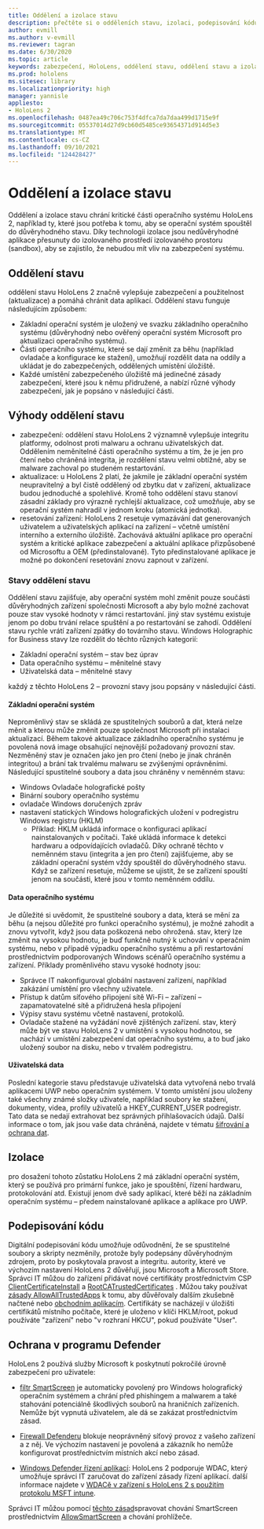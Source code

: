 ```yaml
---
title: Oddělení a izolace stavu
description: přečtěte si o odděleních stavu, izolaci, podepisování kódu a aplikacích defenderu na vašem zařízení HoloLens 2 mixed reality.
author: evmill
ms.author: v-evmill
ms.reviewer: tagran
ms.date: 6/30/2020
ms.topic: article
keywords: zabezpečení, HoloLens, oddělení stavu, oddělení stavu a izolace, HoloLens 2, hololens2 zabezpečení, Přehled zabezpečení, Architektura zabezpečení, architektura, architektura HoloLens 2
ms.prod: hololens
ms.sitesec: library
ms.localizationpriority: high
manager: yannisle
appliesto:
- HoloLens 2
ms.openlocfilehash: 0487ea49c706c753f4dfca7da7daa499d1715e9f
ms.sourcegitcommit: 05537014d27d9cb60d5485ce93654371d914d5e3
ms.translationtype: MT
ms.contentlocale: cs-CZ
ms.lasthandoff: 09/10/2021
ms.locfileid: "124428427"
---
```

# <a name="state-separation-and-isolation"></a>Oddělení a izolace stavu

Oddělení a izolace stavu chrání kritické části operačního systému HoloLens 2, například ty, které jsou potřeba k tomu, aby se operační systém spouštěl do důvěryhodného stavu. Díky technologii izolace jsou nedůvěryhodné aplikace přesunuty do izolovaného prostředí izolovaného prostoru (sandbox), aby se zajistilo, že nebudou mít vliv na zabezpečení systému.

## <a name="state-separation"></a>Oddělení stavu

oddělení stavu HoloLens 2 značně vylepšuje zabezpečení a použitelnost (aktualizace) a pomáhá chránit data aplikací.  Oddělení stavu funguje následujícím způsobem:
  * Základní operační systém je uložený ve svazku základního operačního systému (důvěryhodný nebo ověřený operační systém Microsoft pro aktualizaci operačního systému).
  * Části operačního systému, které se dají změnit za běhu (například ovladače a konfigurace ke stažení), umožňují rozdělit data na oddíly a ukládat je do zabezpečených, oddělených umístění úložiště.
  * Každé umístění zabezpečeného úložiště má jedinečné zásady zabezpečení, které jsou k němu přidružené, a nabízí různé výhody zabezpečení, jak je popsáno v následující části.

## <a name="state-separation-benefits"></a>Výhody oddělení stavu

  * zabezpečení: oddělení stavu HoloLens 2 významně vylepšuje integritu platformy, odolnost proti malwaru a ochranu uživatelských dat. Oddělením neměnitelné části operačního systému a tím, že je jen pro čtení nebo chráněná integrita, je rozdělení stavu velmi obtížné, aby se malware zachoval po studeném restartování. 
  * aktualizace: u HoloLens 2 platí, že jakmile je základní operační systém neupravitelný a byl čistě oddělený od zbytku dat v zařízení, aktualizace budou jednoduché a spolehlivé.  Kromě toho oddělení stavu stanoví zásadní základy pro výrazně rychlejší aktualizace, což umožňuje, aby se operační systém nahradil v jednom kroku (atomická jednotka).
  * resetování zařízení: HoloLens 2 resetuje vymazávání dat generovaných uživatelem a uživatelských aplikací na zařízení – včetně umístění interního a externího úložiště. Zachovává aktuální aplikace pro operační systém a kritické aplikace zabezpečení a aktuální aplikace přizpůsobené od Microsoftu a OEM (předinstalované). Tyto předinstalované aplikace je možné po dokončení resetování znovu zapnout v zařízení.

### <a name="state-separation-states"></a>Stavy oddělení stavu

Oddělení stavu zajišťuje, aby operační systém mohl změnit pouze součásti důvěryhodných zařízení společnosti Microsoft a aby bylo možné zachovat pouze stav vysoké hodnoty v rámci restartování. jiný stav systému existuje jenom po dobu trvání relace spuštění a po restartování se zahodí. Oddělení stavu rychle vrátí zařízení zpátky do továrního stavu. Windows Holographic for Business stavy lze rozdělit do těchto různých kategorií:
  * Základní operační systém – stav bez úprav
  * Data operačního systému – měnitelné stavy 
  * Uživatelská data – měnitelné stavy

každý z těchto HoloLens 2 – provozní stavy jsou popsány v následující části.

#### <a name="core-operating-system"></a>Základní operační systém

Neproměnlivý stav se skládá ze spustitelných souborů a dat, která nelze měnit a kterou může změnit pouze společnost Microsoft při instalaci aktualizací. Během takové aktualizace základního operačního systému je povolená nová image obsahující nejnovější požadovaný provozní stav.
Nezměněný stav je označen jako jen pro čtení (nebo je jinak chráněn integritou) a brání tak trvalému malwaru se zvýšenými oprávněními. Následující spustitelné soubory a data jsou chráněny v neměnném stavu:
  * Windows Ovladače holografické pošty
  * Binární soubory operačního systému
  * ovladače Windows doručených zpráv
  * nastavení statických Windows holografických uložení v podregistru Windows registru (HKLM)
    * Příklad: HKLM ukládá informace o konfiguraci aplikací nainstalovaných v počítači. Také ukládá informace k detekci hardwaru a odpovídajících ovladačů.
Díky ochraně těchto v neměnném stavu (integrita a jen pro čtení) zajišťujeme, aby se základní operační systém vždy spouštěl do důvěryhodného stavu. Když se zařízení resetuje, můžeme se ujistit, že se zařízení spouští jenom na součásti, které jsou v tomto neměnném oddílu. 

#### <a name="operating-system-data"></a>Data operačního systému 

Je důležité si uvědomit, že spustitelné soubory a data, která se mění za běhu (a nejsou důležité pro funkci operačního systému), je možné zahodit a znovu vytvořit, když jsou data poškozená nebo ohrožená. stav, který lze změnit na vysokou hodnotu, je buď funkčně nutný k uchování v operačním systému, nebo v případě výpadku operačního systému a při restartování prostřednictvím podporovaných Windows scénářů operačního systému a zařízení. Příklady proměnlivého stavu vysoké hodnoty jsou:
  * Správce IT nakonfiguroval globální nastavení zařízení, například zakázání umístění pro všechny uživatele.
  * Přístup k datům síťového připojení sítě Wi-Fi – zařízení – zapamatovatelné sítě a přidružená hesla připojení
  * Výpisy stavu systému včetně nastavení, protokolů.
  * Ovladače stažené na vyžádání nově zjištěných zařízení.
stav, který může být ve stavu HoloLens 2 v umístění s vysokou hodnotou, se nachází v umístění zabezpečení dat operačního systému, a to buď jako uložený soubor na disku, nebo v trvalém podregistru.

#### <a name="user-data"></a>Uživatelská data

Poslední kategorie stavu představuje uživatelská data vytvořená nebo trvalá aplikacemi UWP nebo operačním systémem. V tomto umístění jsou uloženy také všechny známé složky uživatele, například soubory ke stažení, dokumenty, videa, profily uživatelů a HKEY_CURRENT_USER podregistr. Tato data se nedají extrahovat bez správných přihlašovacích údajů. Další informace o tom, jak jsou vaše data chráněná, najdete v tématu [šifrování a ochrana dat](security-encryption-data-protection.md).

##  <a name="isolation"></a>Izolace

pro dosažení tohoto zůstatku HoloLens 2 má základní operační systém, který se používá pro primární funkce, jako je spouštění, řízení hardwaru, protokolování atd. Existují jenom dvě sady aplikací, které běží na základním operačním systému – předem nainstalované aplikace a aplikace pro UWP.

## <a name="code-signing"></a>Podepisování kódu

Digitální podepisování kódu umožňuje odůvodnění, že se spustitelné soubory a skripty nezměnily, protože byly podepsány důvěryhodným zdrojem, proto by poskytovala pravost a integritu. autority, které ve výchozím nastavení HoloLens 2 důvěřují, jsou Microsoft a Microsoft Store. Správci IT můžou do zařízení přidávat nové certifikáty prostřednictvím CSP [ClientCertificateInstall](/windows/client-management/mdm/clientcertificateinstall-csp) a [RootCATrustedCertificates](/windows/client-management/mdm/rootcacertificates-csp) . Můžou taky používat [zásady AllowAllTrustedApps](/windows/client-management/mdm/policy-csp-applicationmanagement#applicationmanagement-allowalltrustedapps) k tomu, aby důvěřovaly dalším zkušebně načtené nebo [obchodním aplikacím](/intune/apps/lob-apps-windows). Certifikáty se nacházejí v úložišti certifikátů místního počítače, které je uloženo v klíči HKLM/root, pokud používáte "zařízení" nebo "v rozhraní HKCU", pokud používáte "User".

## <a name="defender-protections"></a>Ochrana v programu Defender
HoloLens 2 používá služby Microsoft k poskytnutí pokročilé úrovně zabezpečení pro uživatele:

* [filtr SmartScreen](/windows/security/threat-protection/microsoft-defender-smartscreen/microsoft-defender-smartscreen-overview) je automaticky povolený pro Windows holografický operačním systémem a chrání před phishingem a malwarem a také stahování potenciálně škodlivých souborů na hraničních zařízeních. Nemůže být vypnutá uživatelem, ale dá se zakázat prostřednictvím zásad.

* [Firewall Defenderu](/windows/security/threat-protection/windows-firewall/windows-firewall-with-advanced-security) blokuje neoprávněný síťový provoz z vašeho zařízení a z něj. Ve výchozím nastavení je povolená a zákazník ho nemůže konfigurovat prostřednictvím místních akcí nebo zásad. 

* [Windows Defender řízení aplikací](/windows/security/threat-protection/windows-defender-application-control/wdac-and-applocker-overview): HoloLens 2 podporuje WDAC, který umožňuje správci IT zaručovat do zařízení zásady řízení aplikací. další informace najdete v [WDACě v zařízení s HoloLens 2 s použitím protokolu MSFT intune](/mem/intune/configuration/custom-profile-hololens). 

Správci IT můžou pomocí [těchto zásad](/windows/client-management/mdm/policy-csps-supported-by-hololens2)spravovat chování SmartScreen prostřednictvím [AllowSmartScreen](/windows/client-management/mdm/policy-csp-browser#browser-allowsmartscreen) a chování prohlížeče. 

